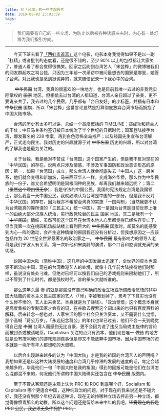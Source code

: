 ```yaml
---
title: 对「台湾」的一些主观思考
date: 2018-08-03 23:01:59
tags:
---
```



> 我们需要有自己的一些立场，为防止以后被各种诱惑左右时，内心有一处灯塔为我们指引方向。


---------

&emsp;&emsp;今天下班去看了[「西虹市首富」](https://movie.douban.com/subject/27605698/)这个电影，电影本身我觉得如果不是以一副「杠精」或者批判的态度看，还是很不错的，至少 80% 以上的包袱都让大家笑了，普通人看了都会觉得很搞笑。回家之后刷到台湾艺人「宋芸桦」的微博被我们的网友群起攻之骂台独，只因为三年前一次采访中被问最想去的国家是哪里，她答了台湾。对此我也是感到挺诧异的，就来随便记录一下我心中的台湾。



&emsp;&emsp; ~~中华民国~~ 台湾，我真的很喜欢的一块地方，也是目前我唯一去过的非我党实际掌权的 ~~国家~~ 地区。但相信去过台湾的人都知道，台湾人亲日超过了亲美，更不要说亲共了，我去过的几个民宿，几乎都有「台日友好」的小标签，并插有日本和 ~~中华民国~~ 国旗，所以「宋芸桦」这番言论显然是打算彻底放弃台湾市场而拥抱了中国大陆市场。

<!--more-->

&emsp;&emsp;台湾的历史有太多可以讲，总结一个高度概括的 TIMELINE：郑成功和荷兰人的干仗；中日马关条约签订被日本统治了半个世纪的日据时代；国军登陆接手台湾，爆发著名的 228 惨案，再到白色恐怖全岛戒严；以及经国先生宣布台湾解严，正式走向民主。我对历史的兴趣就源于对 ~~中华名国~~ 历史的兴趣，所以对台湾的了解我也是最为关注的。

&emsp;&emsp;关于台独，我是绝对不赞成「台湾国」这个国家产生的，但是我不反对现在的「中华民国」的存在。说两点只涉及情感，不涉及军事国防和政治意识形态的原因：第一，如果「台湾国」成立，那么台湾人就会彻底失去「中国人」这一层关系，他们就会变得和新加坡，马来西亚华人一样，变成海外华侨，那么作为中华民族的一份子，谁又会希望明明是同根同种的民族，却离我们越来越远呢？；第二（~~虽然这个理由很无奈~~），我是守法的中国公民，我国的宪法规定台湾是我国领土，那么我当一天中国公民，我就必须认为台湾是中国的一部分。但是我不反对「中华民国」的存在，因为我亦不希望台湾真的实施「一国两制」（当然我更不认为台湾能真的靠所谓的「三民主义」统一中国），其一是因为台湾是目前世界上唯一的由绝大部分汉族人统治，实行政党轮替的民主 ~~国家~~ 地区，其二是我有一个「~~中华民国~~」情结，虽然可能这个国号在台湾本地人心里都觉得已经名存实亡了，但当我第一次在桃园机场航站楼上看到巨大的 ~~中华民国~~ 国旗时，却莫名的能感受到内心一阵的激动，会产生这种情绪的原因我还没有分析过，但我想原因之一应该包括作为 20 世纪全世界最著名的政治家之一， ~~中华民国~~ 最有影响力的领导人老蒋是我们宁波人有关系，第一次听他和宋美龄的演讲，那个口音和腔调就充满的亲切感。

&emsp;&emsp;说回中国大陆（简称中国），这几年的中国发展太迅速了，全世界的资本也源源不断流向中国，现在的台湾香港艺人的处境，就像十几年前大陆接待他们时那样，虽说没有处处刁难，但绝对已经可以按我们自己的游戏规则来限制他们了，所以不管到了什么时代，都是强权时代，谁的拳头大就听谁的。

&emsp;&emsp;那么这年头最 ~~惨~~ 的就是那些没有自己明确的政治立场或所谓政治觉悟的非中国大陆籍的资本主义民主国家的艺人（「惨」字被我划掉了，思考了下其实也没有什么惨不惨的，艺人出来卖艺，本身就是为了赚钱）。「政治觉悟」这个概念本身就是高度集权的专制国家才会有的词，在谷歌去搜索这个词出来的也只有百度百科的解释。后来转念一想也对，人家生活的那个社会只关注资本，又不需要什么觉悟，那个高喊「蒋公万岁」，「永远纪念蒋公」的年代也早已过去，他们不会一天到晚觉得自己是 ~~中国~~ 台湾人而感到无比自豪，更不会因为说了违反当局或主旋律的言论而被封杀或被请喝茶，Capitalism 关注的点只有资本，他们现在唯一 ~~做错~~ 的地方就是没有按照我们的游戏规则做事但是却又不能放弃中国市场，因为中国市场的资本就是一块所有华人都想吃的大蛋糕。

&emsp;&emsp;以后会出现越来越多的认为「中国大陆」才是我的祖国的台湾艺人的声明吗？我想如果还是以这种大陆发展的速度和台湾几乎停滞的发展的速度的话，肯定会越来越多的，毕竟他们一句「中国大陆是我的祖国」得到的回报可能是他们在台湾怎么混都混不来的，何况他们所谓的中国大陆确实还包含在 ~~中华民国~~ 版图内。

&emsp;&emsp;至于不管从客观还是主观上认为 PRC 和 ROC 到底哪个好，Socialism 和 Capitalism 哪个更适合中国，这种纯政治的问题，对于现在的我来说还是不碰为好，我还没有到那个年纪去说这种话，现在无论持哪种立场去抨击另一种立场，都觉得像愤青那么的幼稚，所以这个问题还是留给未来中年的我吧。~~毕竟现在的我是 PRC 公民，我必须无条件拥护 PRC。~~


